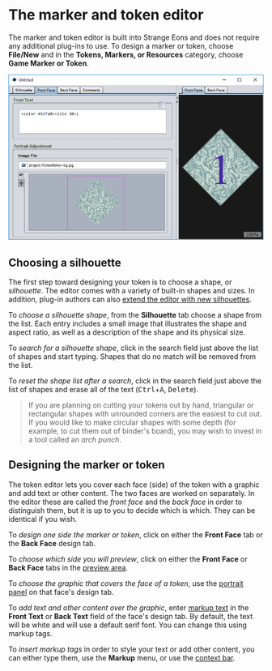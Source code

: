 # The marker and token editor

The marker and token editor is built into Strange Eons and does not require any additional plug-ins to use. To design a marker or token, choose **File/New** and in the **Tokens, Markers, or Resources** category, choose **Game Marker or Token**.

![marker-editor](images\marker-editor.png)

## Choosing a silhouette

The first step toward designing your token is to choose a shape, or *silhouette*. The editor comes with a variety of built-in shapes and sizes. In addition, plug-in authors can also [extend the editor with new silhouettes](dm-res-silhouette.md).

To *choose  a silhouette shape*, from the **Silhouette** tab choose a shape from the list. Each entry includes a small image that illustrates the shape and aspect ratio, as well as a description of the shape and its physical size.

To *search for a silhouette shape*, click in the search field just above the list of shapes and start typing. Shapes that do no match will be removed from the list.

To *reset the shape list after a search*, click in the search field just above the list of shapes and erase all of the text (<kbd>Ctrl</kbd>+<kbd>A</kbd>, <kbd>Delete</kbd>).

> If you are planning on cutting your tokens out by hand, triangular or rectangular shapes with unrounded corners are the easiest to cut out. If you would like to make circular shapes with some depth (for example, to cut them out of binder's board), you may wish to invest in a tool called an *arch punch*.

## Designing the marker or token

The token editor lets you cover each face (side) of the token with a graphic and add text or other content. The two faces are worked on separately. In the editor these are called the *front face* and the *back face* in order to distinguish them, but it is up to you to decide which is which. They can be identical if you wish.

To *design one side the marker or token*, click on either the **Front Face** tab or the **Back Face** design tab.

To *choose which side you will preview*, click on either the **Front Face** or **Back Face** tabs in the [preview area](um-gc-preview.md).

To *choose the graphic that covers the face of a token*, use the [portrait panel](um-gc-portraits.md) on that face's design tab.

To *add text and other content over the graphic*, enter [markup text](um-gc-markup.md) in the **Front Text** or **Back Text** field of the face's design tab. By default, the text will be white and will use a default serif font. You can change this using markup tags.

To *insert markup tags* in order to style your text or add other content, you can either type them, use the **Markup** menu, or use the [context bar](um-ui-context-bar.md).